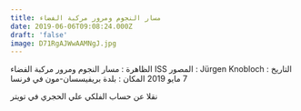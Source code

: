 ```yaml
---
title: مسار النجوم ومرور مركبة الفضاء
date: 2019-06-06T09:08:24.000Z
draft: 'false'
image: D71RgAJWwAAMNgJ.jpg
---
```


الظاهرة : مسار النجوم ومرور مركبة الفضاء ISS 
المصور : Jürgen Knobloch
التاريخ : 7 مايو 2019
المكان : بلدة بريفيسسان-مون في فرنسا

نقلا عن حساب الفلكي علي الحجري في تويتر
